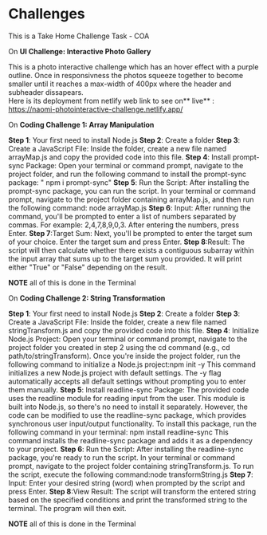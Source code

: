 # Challenges
This is a Take Home Challenge Task - COA 

On **UI Challenge: Interactive Photo Gallery**

This is a photo interactive challenge which has an hover effect with a purple outline. 
Once in responsivness the photos squeeze together to become smaller until it reaches a max-width of 400px where the header and subheader dissapears.\
Here is its deployment from netlify web link to see on** live** : https://naomi-photointeractive-challenge.netlify.app/



On  **Coding Challenge 1: Array Manipulation**

**Step 1**: Your first need to install Node.js 
**Step 2**: Create a folder
**Step 3**: Create a JavaScript File: Inside the folder, create a new file named arrayMap.js and copy the provided code into this file.
**Step 4**: Install prompt-sync Package: Open your terminal or command prompt, navigate to the project folder, and run the following command to install the prompt-sync package: " npm i prompt-sync"
**Step 5**: Run the Script: After installing the prompt-sync package, you can run the script. In your terminal or command prompt, navigate to the project folder containing arrayMap.js, and then run the following command: node arrayMap.js
**Step 6**: Input: After running the command, you'll be prompted to enter a list of numbers separated by commas. For example: 2,4,7,8,9,0,3. After entering the numbers, press Enter.
**Step 7**:Target Sum: Next, you'll be prompted to enter the target sum of your choice. Enter the target sum and press Enter.
**Step 8**:Result: The script will then calculate whether there exists a contiguous subarray within the input array that sums up to the target sum you provided. It will print either "True" or "False" depending on the result.

**NOTE** all of this is done in the Terminal 



On **Coding Challenge 2: String Transformation**

**Step 1**: Your first need to install Node.js 
**Step 2**: Create a folder
**Step 3**: Create a JavaScript File: Inside the folder, create a new file named stringTransform.js and copy the provided code into this file.
**Step 4**: Initialize Node.js Project: Open your terminal or command prompt, navigate to the project folder you created in step 2 using the cd command (e.g., cd path/to/stringTransform). Once you're inside the project folder, run the following command to initialize a Node.js project:npm init -y
This command initializes a new Node.js project with default settings. The -y flag automatically accepts all default settings without prompting you to enter them manually.
**Step 5**: Install readline-sync Package: The provided code uses the readline module for reading input from the user. This module is built into Node.js, so there's no need to install it separately. However, the code can be modified to use the readline-sync package, which provides synchronous user input/output functionality. To install this package, run the following command in your terminal:
npm install readline-sync
This command installs the readline-sync package and adds it as a dependency to your project.
**Step 6**: Run the Script: After installing the readline-sync package, you're ready to run the script. In your terminal or command prompt, navigate to the project folder containing stringTransform.js. To run the script, execute the following command:node transformString.js
**Step 7**: Input: Enter your desired string (word) when prompted by the script and press Enter.
**Step 8**:View Result: The script will transform the entered string based on the specified conditions and print the transformed string to the terminal. The program will then exit.

**NOTE** all of this is done in the Terminal 











